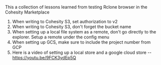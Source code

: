 This a collection of lessons learned from testing Rclone browser in the Cohesity Marketplace

1.  When writing to Cohesity S3, set authorization to v2
1.  When writing to Cohesity S3, don't forget the bucket name
1.  When setting up a local file system as a remote, don't go directly to the explorer.  Setup a remote under the config menu
1.  When setting up GCS, make sure to include the project number from GCP
1.  Here is a video of setting up a local store and a google cloud store -- https://youtu.be/9FCK3ydEp5Q
